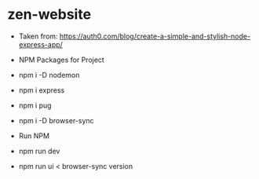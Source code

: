 # zen-website

* Taken from: https://auth0.com/blog/create-a-simple-and-stylish-node-express-app/

* NPM Packages for Project
* npm i -D nodemon
* npm i express
* npm i pug
* npm i -D browser-sync

* Run NPM
* npm run dev
* npm run ui < browser-sync version
